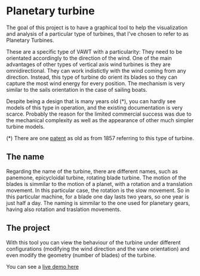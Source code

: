# Planetary turbine

The goal of this project is to have a graphical tool to help the visualization and analysis of a particular type of turbines, that I've chosen to refer to as Planetary Turbines.

These are a specific type of VAWT with a particularity: They need to be orientated accordingly to the direction of the wind. One of the main advantages of other types of vertical axis wind turbines is they are omnidirectional. They can work indistictly with the wind coming from any direction. Instead, this type of turbine do orient its blades so they can capture the most wind energy for every position. The mechanism is very similar to the sails orientation in the case of sailing boats.

Despite being a design that is many years old (*), you can hardly see models of this type in operation, and the existing documentation is very scarce. Probably the reason for the limited commercial success was due to the mechanical complexity as well as the appearance of other much simpler turbine models.

(*) There are one [patent](https://patentimages.storage.googleapis.com/b7/3d/aa/9234e118906a28/US16616.pdf) as old as from 1857 referring to this type of turbine.

## The name

Regarding the name of the turbine, there are different names, such as panemone, epicycloidal turbine, rotating blade turbine. The motion of the blades is simmilar to the motion of a planet, with a rotation and a translation movement. In this particular case, the rotation is the slow movement. So in this particular machine, for a blade one day lasts two years, so one year is just half a day. The naming is simmilar to the one used for planetary gears, having also rotation and traslation movements.

## The project

With this tool you can view the behaviour of the turbine under different configurations (modifying the wind direction and the vane orientation) and even modify the geometry (number of blades) of the turbine.

You can see a [live demo here](https://jap1968.github.io/planetary-turbine/)
